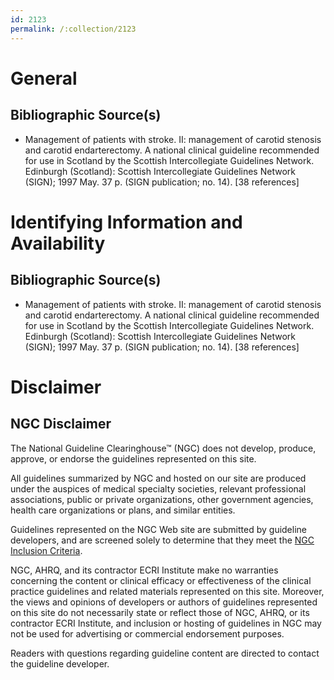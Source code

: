 ```yaml
---
id: 2123
permalink: /:collection/2123
---
```


# General

## Bibliographic Source(s)

- Management of patients with stroke. II: management of carotid stenosis and carotid endarterectomy. A national clinical guideline recommended for use in Scotland by the Scottish Intercollegiate Guidelines Network. Edinburgh (Scotland): Scottish Intercollegiate Guidelines Network (SIGN); 1997 May. 37 p. (SIGN publication; no. 14). [38 references]

# Identifying Information and Availability

## Bibliographic Source(s)

- Management of patients with stroke. II: management of carotid stenosis and carotid endarterectomy. A national clinical guideline recommended for use in Scotland by the Scottish Intercollegiate Guidelines Network. Edinburgh (Scotland): Scottish Intercollegiate Guidelines Network (SIGN); 1997 May. 37 p. (SIGN publication; no. 14). [38 references]

# Disclaimer

## NGC Disclaimer

The National Guideline Clearinghouse™ (NGC) does not develop, produce, approve, or endorse the guidelines represented on this site.

All guidelines summarized by NGC and hosted on our site are produced under the auspices of medical specialty societies, relevant professional associations, public or private organizations, other government agencies, health care organizations or plans, and similar entities.

Guidelines represented on the NGC Web site are submitted by guideline developers, and are screened solely to determine that they meet the [NGC Inclusion Criteria](/help-and-about/summaries/inclusion-criteria).

NGC, AHRQ, and its contractor ECRI Institute make no warranties concerning the content or clinical efficacy or effectiveness of the clinical practice guidelines and related materials represented on this site. Moreover, the views and opinions of developers or authors of guidelines represented on this site do not necessarily state or reflect those of NGC, AHRQ, or its contractor ECRI Institute, and inclusion or hosting of guidelines in NGC may not be used for advertising or commercial endorsement purposes.

Readers with questions regarding guideline content are directed to contact the guideline developer.

